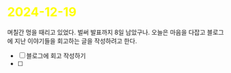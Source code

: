 # <span style="color:yellow">2024-12-19</span>

며칠간 멍을 때리고 있었다. 벌써 발표까지 8일 남았구나.
오늘은 마음을 다잡고 블로그에 지난 이야기들을 회고하는 글을 작성하려고 한다.

- [ ] 블로그에 회고 작성하기
- [ ] 